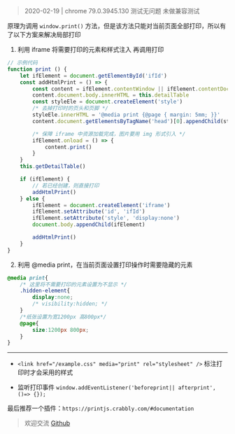
> 2020-02-19 | chrome 79.0.3945.130 测试无问题  未做兼容测试

原理为调用 `window.print()` 方法，但是该方法只能对当前页面全部打印，所以有了以下方案来解决局部打印

1. 利用 iframe 将需要打印的元素和样式注入 再调用打印
```js
// 示例代码
function print () {
    let ifElement = document.getElementById('ifId')
    const addHtmlPrint = () => {
        const content = ifElement.contentWindow || ifElement.contentDocument
        content.document.body.innerHTML = this.detailTable
        const styleEle = document.createElement('style')
        /* 去掉打印时的页头和页脚 */
        styleEle.innerHTML = '@media print {@page { margin: 5mm; }}'
        content.document.getElementsByTagName('head')[0].appendChild(styleEle)

        /* 保障 iframe 中资源加载完成，图片要用 img 形式引入 */
        ifElement.onload = () => {
            content.print()
        }
    }
    this.getDetailTable()

    if (ifElement) {
        // 若已经创建，则直接打印
        addHtmlPrint()
    } else {
        ifElement = document.createElement('iframe')
        ifElement.setAttribute('id', 'ifId')
        ifElement.setAttribute('style', 'display:none')
        document.body.appendChild(ifElement)

        addHtmlPrint()
    }
}
```
2. 利用 @media print，在当前页面设置打印操作时需要隐藏的元素
```css
@media print{
    /* 这里将不需要打印的元素设置为不显示 */
    .hidden-element{
        display:none;
        /* visibility:hidden; */
    }
    /*纸张设置为宽1200px 高800px*/
    @page{
        size:1200px 800px;
    }
}
```

---

- `<link href="/example.css" media="print" rel="stylesheet" />`  标注打印时才会采用的样式

- 监听打印事件 `window.addEventListener('beforeprint|| afterprint', ()=> {});`

最后推荐一个插件：`https://printjs.crabbly.com/#documentation`


> 欢迎交流 [Github](https://github.com/WarrenHewitt/blog/issues)
